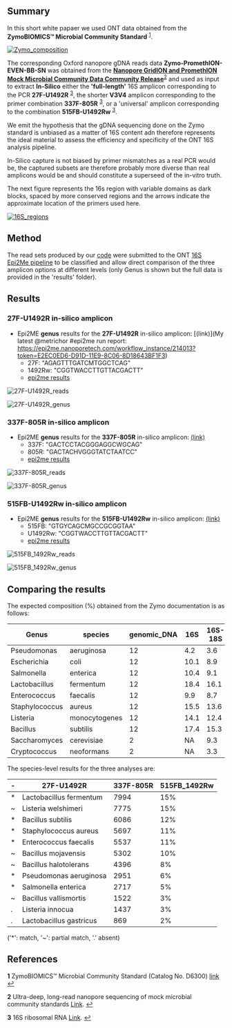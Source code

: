 ## Summary

In this short white papaer we used ONT data obtained from the **ZymoBIOMICS™ Microbial Community Standard** <sup id="a1">[1](#f1)</sup>.

[![Zymo_composition](pictures/Zymo_compositions_Fig1.png)](https://files.zymoresearch.com/protocols/_d6300_zymobiomics_microbial_community_standard.pdf)

The corresponding Oxford nanopore gDNA reads data **Zymo-PromethION-EVEN-BB-SN** was obtained from the **[Nanopore GridION and PromethION Mock Microbial Community Data Community Release](https://github.com/LomanLab/mockcommunity)**<sup id="a2">[2](#f2)</sup> and used as input to extract **In-Silico** either the **'full-length'** 16S amplicon corresponding to the PCR **27F-U1492R** <sup id="a3">[3](#f3)</sup>, the shorter **V3V4** amplicon corresponding to the primer combination **337F-805R** <sup id="a3">[3](#f3)</sup>, or a 'universal' amplicon corresponding to the combination **515FB-U1492Rw** <sup id="a3">[3](#f3)</sup>.

We emit the hypothesis that the gDNA sequencing done on the Zymo standard is unbiased as a matter of 16S content adn therefore represents the ideal material to assess the efficiency and specificity of the ONT 16S analysis pipeline. 

In-Silico capture is not biased by primer mismatches as a real PCR would be, the captured subsets are therefore probably more diverse than real amplicons would be and should constitute a superseed of the in-vitro truth. 

The next figure represents the 16s region with variable domains as dark blocks, spaced by more conserved regions and the arrows indicate the approximate location of the primers used here.

[![16S_regions](pictures/16S_regions.png)](https://teachthemicrobiome.weebly.com/sequencing-the-microbiome.html)

## Method

The read sets produced by our [code](https://github.com/Nucleomics-VIB/InSilico_PCR/raw/master/InSilico_PCR.sh) were submitted to the ONT [16S Epi2Me pipeline](https://nanoporetech.com/nanopore-sequencing-data-analysis) to be classified and allow direct comparison of the three amplicon options at different levels (only Genus is shown but the full data is provided in the 'results' folder).

## Results

### **27F-U1492R** in-silico amplicon

* Epi2ME **genus** results for the **27F-U1492R** in-silico amplicon: [(link)](My latest @metrichor #epi2me run report: https://epi2me.nanoporetech.com/workflow_instance/214013?token=E2EC0ED6-D91D-11E9-8C06-8D18643BF1F3)
   * 27F: "AGAGTTTGATCMTGGCTCAG"
   * 1492Rw: "CGGTWACCTTGTTACGACTT"
   * [epi2me results](https://github.com/Nucleomics-VIB/InSilico_PCR/raw/master/results/27F-U1492R_214013_classification_16s_barcode-v1.csv)

 ![27F-U1492R_reads](pictures/27F-U1492R_reads.png)

 ![27F-U1492R_genus](pictures/27F-U1492R_genus.png)

### **337F-805R** in-silico amplicon

* Epi2ME **genus** results for the **337F-805R** in-silico amplicon: [(link)](https://epi2me.nanoporetech.com/workflow_instance/214508?token=B58DA58A-DB93-11E9-8763-E0CFBA8D1717)
   * 337F: "GACTCCTACGGGAGGCWGCAG"
   * 805R: "GACTACHVGGGTATCTAATCC"
   * [epi2me results](https://github.com/Nucleomics-VIB/InSilico_PCR/raw/master/results/337F-805R_214508_classification_16s_barcode-v1.csv.zip)

 ![337F-805R_reads](pictures/337F-805R_reads.png)

 ![337F-805R_genus](pictures/337F-805R_genus.png)

### **515FB-U1492Rw** in-silico amplicon

* Epi2ME **genus** results for the **515FB-U1492Rw** in-silico amplicon: [(link)](https://epi2me.nanoporetech.com/workflow_instance/214579?token=F654DE94-DC5B-11E9-A3B0-9C43BB8D1717)
   * 515FB: "GTGYCAGCMGCCGCGGTAA"
   * U1492Rw: "CGGTWACCTTGTTACGACTT"
   * [epi2me results](https://github.com/Nucleomics-VIB/InSilico_PCR/raw/master/results/515FB-U1492Rw_214579_classification_16s_barcode-v1.csv.zip)

 ![515FB_1492Rw_reads](pictures/515FB_1492Rw_reads.png)

 ![515FB_1492Rw_genus](pictures/515FB_1492Rw_genus.png)

## Comparing the results

The expected composition (%) obtained from the Zymo documentation is as follows:

| Genus          | species       | genomic_DNA     | 16S  | 16S-18S | genome_copy | cell_number |
|----------------|---------------|-----------------|------|---------|-------------|-------------|
| Pseudomonas    | aeruginosa    | 12              | 4.2  | 3.6     | 6.1         | 6.1         |
| Escherichia    | coli          | 12              | 10.1 | 8.9     | 8.5         | 8.5         |
| Salmonella     | enterica      | 12              | 10.4 | 9.1     | 8.7         | 8.8         |
| Lactobacillus  | fermentum     | 12              | 18.4 | 16.1    | 21.6        | 21.9        |
| Enterococcus   | faecalis      | 12              | 9.9  | 8.7     | 14.6        | 14.6        |
| Staphylococcus | aureus        | 12              | 15.5 | 13.6    | 15.2        | 15.3        |
| Listeria       | monocytogenes | 12              | 14.1 | 12.4    | 13.9        | 13.9        |
| Bacillus       | subtilis      | 12              | 17.4 | 15.3    | 10.3        | 10.3        |
| Saccharomyces  | cerevisiae    | 2               | NA   | 9.3     | 0.57        | 0.29        |
| Cryptococcus   | neoformans    | 2               | NA   | 3.3     | 0.37        | 0.18        |

The species-level results for the three analyses are:

| - | 27F-U1492R                           | 337F-805R                             | 515FB_1492Rw                         |
|---|--------------------------------------|---------------------------------------|--------------------------------------|
| * | Lactobacillus fermentum | 7994 | 15% | Bacillus mojavensis     | 24310 | 25% | Bacillus subtilis       | 8620 | 16% |
| ~ | Listeria welshimeri     | 7775 | 15% | Listeria welshimeri     | 15619 | 16% | Lactobacillus fermentum | 8596 | 16% |
| * | Bacillus subtilis       | 6086 | 12% | Lactobacillus fermentum | 15450 | 16% | Bacillus mojavensis     | 6568 | 12% |
| * | Staphylococcus aureus   | 5697 | 11% | Staphylococcus aureus   | 13546 | 14% | Listeria innocua        | 5893 | 11% |
| * | Enterococcus faecalis   | 5537 | 11% | Enterococcus faecalis   | 10941 | 11% | Enterococcus faecalis   | 5271 | 10% |
| ~ | Bacillus mojavensis     | 5302 | 10% | Salmonella enterica     | 6403  | 7%  | Staphylococcus aureus   | 4234 | 8%  |
| ~ | Bacillus halotolerans   | 4396 | 8%  | Pseudomonas aeruginosa  | 3994  | 4%  | Salmonella enterica     | 3921 | 7%  |
| * | Pseudomonas aeruginosa  | 2951 | 6%  | Bacillus subtilis       | 2066  | 2%  | Listeria welshimeri     | 2964 | 5%  |
| * | Salmonella enterica     | 2717 | 5%  | Escherichia fergusonii  | 1764  | 2%  | Bacillus halotolerans   | 2835 | 5%  |
| ~ | Bacillus vallismortis   | 1522 | 3%  | Bacillus halotolerans   | 1759  | 2%  | Pseudomonas aeruginosa  | 2477 | 5%  |
| . | Listeria innocua        | 1437 | 3%  | Escherichia coli        | 1077  | 1%  | Bacillus vallismortis   | 1748 | 3%  |
| . | Lactobacillus gastricus | 869  | 2%  | Staphylococcus petrasii | 852   | 1%  | Lactobacillus suebicus  | 1709 | 3%  |

('*': match, '~': partial match, '.' absent)

## References

<b id="f1">1</b> ZymoBIOMICS™ Microbial Community Standard (Catalog No. D6300) [link](https://files.zymoresearch.com/protocols/_d6300_zymobiomics_microbial_community_standard.pdf) [↩](#a1)

<b id="f2">2</b> Ultra-deep, long-read nanopore sequencing of mock microbial community standards [Link](https://www.biorxiv.org/content/10.1101/487033v2). [↩](#a2)

<b id="f3">3</b> 16S ribosomal RNA [Link](https://en.wikipedia.org/wiki/16S_ribosomal_RNA). [↩](#a3)
